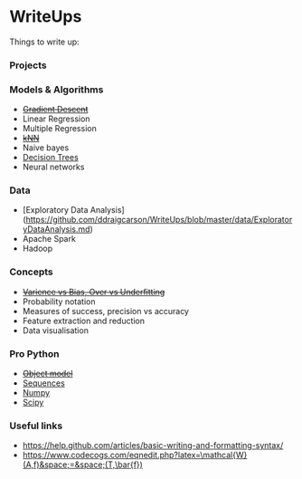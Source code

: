 # WriteUps

Things to write up:

### Projects

### Models & Algorithms
- [~~Gradient Descent~~](https://github.com/ddraigcarson/WriteUps/blob/master/models/GradientDescent.md)
- Linear Regression
- Multiple Regression
- [~~kNN~~](https://github.com/ddraigcarson/WriteUps/blob/master/models/kNN.md)
- Naive bayes
- [Decision Trees](https://github.com/ddraigcarson/WriteUps/blob/master/models/DecisionTree.md)
- Neural networks

### Data
- [Exploratory Data Analysis] (https://github.com/ddraigcarson/WriteUps/blob/master/data/ExploratoryDataAnalysis.md)
- Apache Spark
- Hadoop

### Concepts
- [~~Varience vs Bias, Over vs Underfitting~~](https://github.com/ddraigcarson/WriteUps/blob/master/concepts/BiasVarienceTradeoff.md)
- Probability notation
- Measures of success, precision vs accuracy
- Feature extraction and reduction
- Data visualisation

### Pro Python
- [~~Object model~~](https://github.com/ddraigcarson/WriteUps/blob/master/python/ObjectModel.md)
- [Sequences](https://github.com/ddraigcarson/WriteUps/blob/master/python/Sequences.md)
- [Numpy](https://github.com/ddraigcarson/WriteUps/blob/master/python/Numpy.md)
- [Scipy](https://github.com/ddraigcarson/WriteUps/blob/master/python/Scipy.md)


### Useful links
- https://help.github.com/articles/basic-writing-and-formatting-syntax/
- https://www.codecogs.com/eqnedit.php?latex=\mathcal{W}(A,f)&space;=&space;(T,\bar{f})
